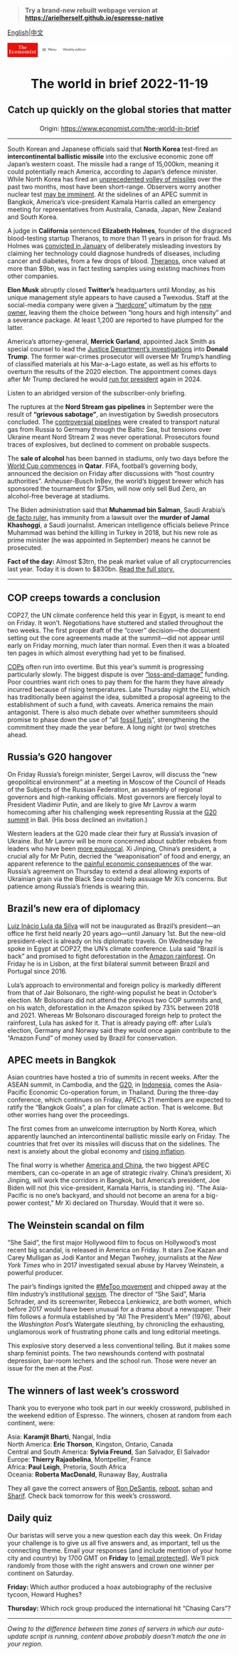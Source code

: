 > **Try a brand-new rebuilt webpage version at https://arielherself.github.io/espresso-native**

[English](https://github.com/arielherself/espresso/blob/main/README.md)|[中文](https://github-com.translate.goog/arielherself/espresso/blob/main/README.md?_x_tr_sl=en&_x_tr_tl=zh-CN&_x_tr_hl=zh-CN&_x_tr_pto=wapp)



![The Economist](menubar.png)

# <p align="center">The world in brief 2022-11-19</p>

## <p align="center">Catch up quickly on the global stories that matter</p>

<p align="center">Origin: <a href="https://www.economist.com/the-world-in-brief">https://www.economist.com/the-world-in-brief</a><hr>

South Korean and Japanese officials said that <strong>North Korea </strong>test-fired an <strong>intercontinental ballistic missile</strong> into the exclusive economic zone off Japan’s western coast. The missile had a range of 15,000km, meaning it could potentially reach America, according to Japan’s defence minister. While North Korea has fired an [unprecedented volley of missiles](https://www.economist.com/asia/2022/02/03/what-is-behind-north-koreas-flurry-of-missile-tests) over the past two months, most have been short-range. Observers worry another nuclear test [may be imminent](https://www.economist.com/asia/2022/10/18/north-korea-is-preparing-for-another-nuclear-test-or-many). At the sidelines of an APEC summit in Bangkok, America’s vice-president Kamala Harris called an emergency meeting for representatives from Australia, Canada, Japan, New Zealand and South Korea.

A judge in <strong>California </strong>sentenced <strong>Elizabeth Holmes</strong>, founder of the disgraced blood-testing startup Theranos, to more than 11 years in prison for fraud. Ms Holmes was [convicted in January](https://www.economist.com/business/2022/01/08/a-jury-finds-elizabeth-holmes-guilty-of-fraud) of deliberately misleading investors by claiming her technology could diagnose hundreds of diseases, including cancer and diabetes, from a few drops of blood. [Theranos](https://www.economist.com/business/2021/12/11/the-shortcuts-to-theranos), once valued at more than $9bn, was in fact testing samples using existing machines from other companies.

<strong>Elon Musk</strong> abruptly closed <strong>Twitter’s</strong> headquarters until Monday, as his unique management style appears to have caused a Twexodus. Staff at the social-media company were given a [“hardcore”](https://www.economist.com/podcasts/2022/11/17/the-longer-this-chaos-continues-the-bigger-the-risks-for-twitter-musks-management) ultimatum by the [new owner](https://www.economist.com/business/2022/10/28/elon-musk-buys-twitter-at-last), leaving them the choice between “long hours and high intensity” and a severance package. At least 1,200 are reported to have plumped for the latter.

America’s attorney-general, <strong>Merrick Garland</strong>, appointed Jack Smith as special counsel to lead the [Justice Department’s investigations](https://www.economist.com/the-economist-explains/2022/10/05/how-much-legal-jeopardy-is-donald-trump-in) into <strong>Donald Trump</strong>. The former war-crimes prosecutor will oversee Mr Trump’s handling of classified materials at his Mar-a-Lago estate, as well as his efforts to overturn the results of the 2020 election. The appointment comes days after Mr Trump declared he would [run for president](https://www.economist.com/united-states/2022/11/16/donald-trump-declares-that-he-will-make-america-great-again-again) again in 2024.

Listen to an abridged version of the subscriber-only briefing.

The ruptures at the <strong>Nord Stream gas pipelines</strong> in September were the result of <strong>“grievous sabotage”</strong>, an investigation by Swedish prosecutors concluded. The [controversial pipelines](https://www.economist.com/the-economist-explains/2021/07/14/why-nord-stream-2-is-the-worlds-most-controversial-energy-project) were created to transport natural gas from Russia to Germany through the Baltic Sea, but tensions over Ukraine meant Nord Stream 2 was never operational. Prosecutors found traces of explosives, but declined to comment on probable suspects.

The <strong>sale of alcohol </strong>has been banned in stadiums, only two days before the [World Cup commences](https://www.economist.com/international/2022/11/17/the-qatar-world-cup-shows-how-football-is-changing) in <strong>Qatar</strong>. FIFA, football’s governing body, announced the decision on Friday after discussions with “host country authorities”. Anheuser-Busch InBev, the world’s biggest brewer which has sponsored the tournament for $75m, will now only sell Bud Zero, an alcohol-free beverage at stadiums.

The Biden administration said that <strong>Muhammad bin Salman</strong>, Saudi Arabia’s [de facto ruler,](https://www.economist.com/1843/2022/07/28/mbs-despot-in-the-desert) has immunity from a lawsuit over the <strong>murder of Jamal Khashoggi</strong>, a Saudi journalist. American intelligence officials believe Prince Muhammad was behind the killing in Turkey in 2018, but his new role as prime minister (he was appointed in September) means he cannot be prosecuted. 

<strong>Fact of the day:</strong> Almost $3trn, the peak market value of all cryptocurrencies last year. Today it is down to $830bn. [Read the full story.](https://www.economist.com/leaders/2022/11/17/is-this-the-end-of-crypto)

----------

## COP creeps towards a conclusion

COP27, the UN climate conference held this year in Egypt, is meant to end on Friday. It won’t. Negotiations have stuttered and stalled throughout the two weeks. The first proper draft of the “cover” decision—the document setting out the core agreements made at the summit—did not appear until early on Friday morning, much later than normal. Even then it was a bloated ten pages in which almost everything had yet to be finalised. 

[COPs](https://www.economist.com/the-economist-explains/2021/11/05/what-really-goes-on-during-cop-climate-negotiations) often run into overtime. But this year’s summit is progressing particularly slowly. The biggest dispute is over [“loss-and-damage”](https://www.economist.com/the-economist-explains/2022/10/03/what-is-climate-loss-and-damage) funding. Poor countries want rich ones to pay them for the harm they have already incurred because of rising temperatures. Late Thursday night the EU, which has traditionally been against the idea, submitted a proposal agreeing to the establishment of such a fund, with caveats. America remains the main antagonist. There is also much debate over whether summiteers should promise to phase down the use of “all [fossil fuels](https://www.economist.com/the-economist-explains/2022/11/17/what-is-the-fossil-fuel-industry-doing-at-cop27)”, strengthening the commitment they made the year before. A long night (or two) stretches ahead.

## Russia’s G20 hangover

On Friday Russia’s foreign minister, Sergei Lavrov, will discuss the “new geopolitical environment” at a meeting in Moscow of the Council of Heads of the Subjects of the Russian Federation, an assembly of regional governors and high-ranking officials. Most governors are fiercely loyal to President Vladimir Putin, and are likely to give Mr Lavrov a warm homecoming after his challenging week representing Russia at the [G20 summit](https://www.economist.com/asia/2022/11/13/the-dynamics-of-distrust-around-the-g20-summit) in Bali. (His boss declined an invitation.)

Western leaders at the G20 made clear their fury at Russia’s invasion of Ukraine. But Mr Lavrov will be more concerned about subtler rebukes from leaders who have been [more equivocal](https://www.economist.com/international/why-so-much-of-the-world-wont-stand-up-to-russia/21808737). Xi Jinping, China’s president, a crucial ally for Mr Putin, decried the “weaponisation” of food and energy, an apparent reference to the [painful economic consequences](https://www.economist.com/graphic-detail/2022/08/04/by-how-much-will-the-war-in-ukraine-reduce-global-growth) of the war. Russia’s agreement on Thursday to extend a deal allowing exports of Ukrainian grain via the Black Sea could help assuage Mr Xi’s concerns. But patience among Russia’s friends is wearing thin.

## Brazil’s new era of diplomacy

[Luiz Inácio Lula da Silva](https://www.economist.com/leaders/2022/10/31/lula-will-be-brazils-next-president-now-for-the-hard-part) will not be inaugurated as Brazil’s president—an office he first held nearly 20 years ago—until January 1st. But the new-old president-elect is already on his diplomatic travels. On Wednesday he spoke in Egypt at COP27, the UN’s climate conference. Lula said “Brazil is back” and promised to fight deforestation in the [Amazon rainforest](https://www.economist.com/the-americas/2022/06/23/brazils-amazon-rainforest-has-become-more-dangerous). On Friday he is in Lisbon, at the first bilateral summit between Brazil and Portugal since 2016. 

Lula’s approach to environmental and foreign policy is markedly different from that of Jair Bolsonaro, the right-wing populist he beat in October’s election. Mr Bolsonaro did not attend the previous two COP summits and, on his watch, deforestation in the Amazon spiked by 73% between 2018 and 2021. Whereas Mr Bolsonaro discouraged foreign help to protect the rainforest, Lula has asked for it. That is already paying off: after Lula’s election, Germany and Norway said they would once again contribute to the “Amazon Fund” of money used by Brazil for conservation.

## APEC meets in Bangkok

Asian countries have hosted a trio of summits in recent weeks. After the ASEAN summit, in Cambodia, and the [G20](https://www.economist.com/asia/2022/11/13/the-dynamics-of-distrust-around-the-g20-summit), in [Indonesia](https://www.economist.com/briefing/2022/11/14/indonesia-is-poised-for-a-boom-politics-permitting), comes the Asia-Pacific Economic Co-operation forum, in Thailand. During the three-day conference, which continues on Friday, APEC’s 21 members are expected to ratify the “Bangkok Goals”, a plan for climate action. That is welcome. But other worries hang over the proceedings.

The first comes from an unwelcome interruption by North Korea, which apparently launched an intercontinental ballistic missile early on Friday. The countries that fret over its missiles will discuss that on the sidelines. The next is anxiety about the global economy and [rising inflation](https://www.economist.com/finance-and-economics/2022/11/15/even-a-global-recession-may-not-bring-down-inflation). 

The final worry is whether [America and China](https://www.economist.com/china/2022/11/17/america-and-china-try-to-get-along), the two biggest APEC members, can co-operate in an age of strategic rivalry. China’s president, Xi Jinping, will work the corridors in Bangkok, but America’s president, Joe Biden will not (his vice-president, Kamala Harris, is standing in). “The Asia-Pacific is no one’s backyard, and should not become an arena for a big-power contest,” Mr Xi declared on Thursday. Would that it were so.

## The Weinstein scandal on film

“She Said”, the first major Hollywood film to focus on Hollywood’s most recent big scandal, is released in America on Friday. It stars Zoe Kazan and Carey Mulligan as Jodi Kantor and Megan Twohey, journalists at the <em>New York Times</em> who in 2017 investigated sexual abuse by Harvey Weinstein, a powerful producer.

The pair’s findings ignited the [#MeToo movement](https://www.economist.com/united-states/2018/09/27/american-politics-after-a-year-of-metoo) and chipped away at the film industry’s institutional [sexism](https://www.economist.com/leaders/2018/03/01/the-weinstein-scandal-is-changing-hollywood-for-the-better). The director of “She Said”, Maria Schrader, and its screenwriter, Rebecca Lenkiewicz, are both women, which before 2017 would have been unusual for a drama about a newspaper. Their film follows a formula established by “All The President’s Men” (1976), about the <em>Washington Post</em>’s Watergate sleuthing, by chronicling the exhausting, unglamorous work of frustrating phone calls and long editorial meetings. 

This explosive story deserved a less conventional telling. But it makes some sharp feminist points. The two newshounds contend with postnatal depression, bar-room lechers and the school run. Those were never an issue for the men at the <em>Post</em>.

## The winners of last week’s crossword

Thank you to everyone who took part in our weekly crossword, published in the weekend edition of Espresso. The winners, chosen at random from each continent, were: 

Asia: <strong>Karamjit Bharti</strong>, Nangal, India  
 North America:<strong> Eric Thorson</strong>, Kingston, Ontario, Canada   
 Central and South America: <strong>Sylvia Freund</strong>, San Salvador, El Salvador   
 Europe: <strong>Thierry Rajaobelina</strong>, Montpellier, France  
 Africa:<strong> Paul Leigh</strong>, Pretoria, South Africa  
 Oceania: <strong>Roberta MacDonald</strong>, Runaway Bay, Australia 

They all gave the correct answers of [Ron DeSantis](https://www.economist.com/united-states/2022/11/10/a-republican-victory-will-be-much-smaller-than-democrats-feared), [reboot](https://www.economist.com/business/2022/11/10/as-tech-lay-offs-spread-meta-sacks-11000-workers), [sohan](https://www.economist.com/culture/2022/11/10/sohan-gives-a-flavour-of-irans-complex-contradictions) and [Sharif](https://www.economist.com/asia/2022/11/10/pakistans-political-crisis-is-also-a-dilemma-for-its-top-brass). Check back tomorrow for this week’s crossword.

## Daily quiz

Our baristas will serve you a new question each day this week. On Friday your challenge is to give us all five answers and, as important, tell us the connecting theme. Email your responses (and include mention of your home city and country) by 1700 GMT on <strong>Friday</strong> to [<span class="__cf_email__" data-cfemail="6a3b1f03102f191a180f1919052a0f090504050703191e44090507">[email&#160;protected]</span>](https://mail.google.com/mail/?view=cm&amp;fs=1&amp;tf=1&amp;to=QuizEspresso@economist.com). We’ll pick randomly from those with the right answers and crown one winner per continent on Saturday.  
  
<strong>Friday: </strong>Which author produced a hoax autobiography of the reclusive tycoon, Howard Hughes?

<strong>Thursday:</strong> Which rock group produced the international hit “Chasing Cars”?

----------

*Owing to the difference between time zones of servers in which our auto-update script is running, content above probably doesn't match the one in your region.*
